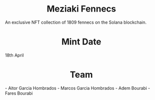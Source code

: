 <h1 align="center">Meziaki Fennecs</h1>
An exclusive NFT collection of 1809 fennecs on the Solana blockchain.

<h1 align="center">Mint Date</h1>
18th April

<h1 align="center">Team</h1>
- Aitor Garcia Hombrados
- Marcos Garcia Hombrados
- Adem Bourabi
- Fares Bourabi
